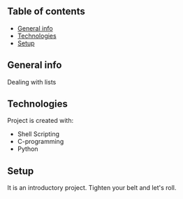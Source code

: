 ## Table of contents
* [General info](#general-info)
* [Technologies](#technologies)
* [Setup](#setup)

## General info
Dealing with lists

## Technologies
Project is created with:
* Shell Scripting
* C-programming
* Python

## Setup
It is an introductory project.
Tighten your belt and let's roll.